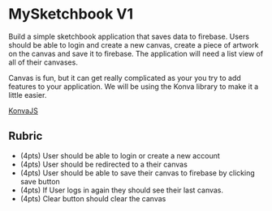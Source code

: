 # MySketchbook V1

Build a simple sketchbook application that saves data to firebase. Users should be able to login and create a new canvas, create a piece of artwork on the canvas and save it to firebase. The application will need a list view of all of their canvases.

Canvas is fun, but it can get really complicated as your you try to add features to your application. We will be using the Konva library to make it a little easier. 

[KonvaJS](https://konvajs.org/)

## Rubric

- (4pts) User should be able to login or create a new account
- (4pts) User should be redirected to a their canvas
- (4pts) User should be able to save their canvas to firebase by clicking save button
- (4pts) If User logs in again they should see their last canvas.
- (4pts) Clear button should clear the canvas
